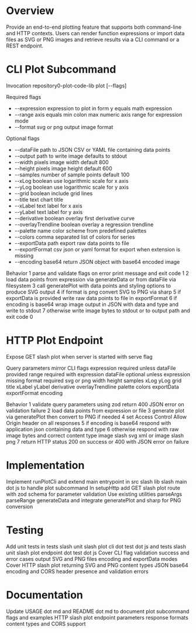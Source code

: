 # Overview
Provide an end-to-end plotting feature that supports both command-line and HTTP contexts. Users can render function expressions or import data files as SVG or PNG images and retrieve results via a CLI command or a REST endpoint.

# CLI Plot Subcommand
Invocation
 repository0-plot-code-lib plot [--flags]

Required flags
 - --expression expression to plot in form y equals math expression
 - --range axis equals min colon max numeric axis range for expression mode
 - --format svg or png output image format

Optional flags
 - --dataFile path to JSON CSV or YAML file containing data points
 - --output path to write image defaults to stdout
 - --width pixels image width default 800
 - --height pixels image height default 600
 - --samples number of sample points default 100
 - --xLog boolean use logarithmic scale for x axis
 - --yLog boolean use logarithmic scale for y axis
 - --grid boolean include grid lines
 - --title text chart title
 - --xLabel text label for x axis
 - --yLabel text label for y axis
 - --derivative boolean overlay first derivative curve
 - --overlayTrendline boolean overlay a regression trendline
 - --palette name color scheme from predefined palettes
 - --colors comma separated list of colors for series
 - --exportData path export raw data points to file
 - --exportFormat csv json or yaml format for export when extension is missing
 - --encoding base64 return JSON object with base64 encoded image

Behavior
 1 parse and validate flags on error print message and exit code 1
 2 load data points from expression via generateData or from dataFile via filesystem
 3 call generatePlot with data points and styling options to produce SVG output
 4 if format is png convert SVG to PNG via sharp
 5 if exportData is provided write raw data points to file in exportFormat
 6 if encoding is base64 wrap image output in JSON with data and type and write to stdout
 7 otherwise write image bytes to stdout or to output path and exit code 0

# HTTP Plot Endpoint
Expose GET slash plot when server is started with serve flag

Query parameters mirror CLI flags
 expression required unless dataFile provided
 range required with expression
 dataFile optional unless expression missing
 format required svg or png
 width height samples xLog yLog grid title xLabel yLabel derivative overlayTrendline palette colors exportData exportFormat encoding

Behavior
 1 validate query parameters using zod return 400 JSON error on validation failure
 2 load data points from expression or file
 3 generate plot via generatePlot then convert to PNG if needed
 4 set Access Control Allow Origin header on all responses
 5 if encoding is base64 respond with application json containing data and type
 6 otherwise respond with raw image bytes and correct content type image slash svg xml or image slash png
 7 return HTTP status 200 on success or 400 with JSON error on failure

# Implementation
Implement runPlotCli and extend main entrypoint in src slash lib slash main dot js to handle plot subcommand
In setupHttp add GET slash plot route with zod schema for parameter validation
Use existing utilities parseArgs parseRange generateData and integrate generatePlot and sharp for PNG conversion

# Testing
Add unit tests in tests slash unit slash plot cli dot test dot js and tests slash unit slash plot endpoint dot test dot js
Cover CLI flag validation success and error cases output SVG and PNG files encoding and exportData modes
Cover HTTP slash plot returning SVG and PNG content types JSON base64 encoding and CORS header presence and validation errors

# Documentation
Update USAGE dot md and README dot md to document plot subcommand flags and examples HTTP slash plot endpoint parameters response formats content types and CORS support